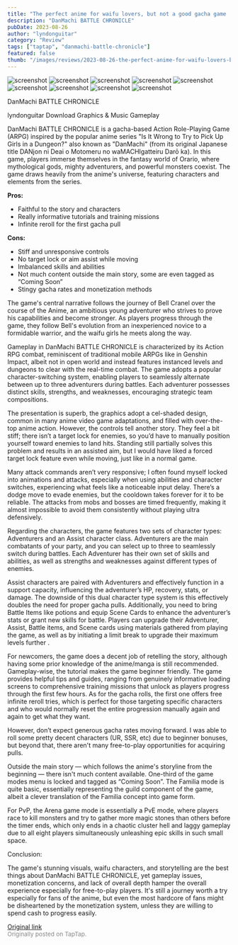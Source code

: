 ```yaml
---
title: "The perfect anime for waifu lovers, but not a good gacha game | Review - DanMachi BATTLE CHRONICLE"
description: "DanMachi BATTLE CHRONICLE"
pubDate: 2023-08-26
author: "lyndonguitar"
category: "Review"
tags: ["taptap", "danmachi-battle-chronicle"]
featured: false
thumb: "/images/reviews/2023-08-26-the-perfect-anime-for-waifu-lovers-but-not-a-good-gacha-game--review---danmachi-battle-ch-0.avif"
---
```


<div class="gallery">
  <img src="/images/reviews/2023-08-26-the-perfect-anime-for-waifu-lovers-but-not-a-good-gacha-game--review---danmachi-battle-ch-0.avif" alt="screenshot" />
  <img src="/images/reviews/2023-08-26-the-perfect-anime-for-waifu-lovers-but-not-a-good-gacha-game--review---danmachi-battle-ch-1.avif" alt="screenshot" />
  <img src="/images/reviews/2023-08-26-the-perfect-anime-for-waifu-lovers-but-not-a-good-gacha-game--review---danmachi-battle-ch-2.avif" alt="screenshot" />
  <img src="/images/reviews/2023-08-26-the-perfect-anime-for-waifu-lovers-but-not-a-good-gacha-game--review---danmachi-battle-ch-3.avif" alt="screenshot" />
  <img src="/images/reviews/2023-08-26-the-perfect-anime-for-waifu-lovers-but-not-a-good-gacha-game--review---danmachi-battle-ch-4.avif" alt="screenshot" />
  <img src="/images/reviews/2023-08-26-the-perfect-anime-for-waifu-lovers-but-not-a-good-gacha-game--review---danmachi-battle-ch-5.avif" alt="screenshot" />
  <img src="/images/reviews/2023-08-26-the-perfect-anime-for-waifu-lovers-but-not-a-good-gacha-game--review---danmachi-battle-ch-6.avif" alt="screenshot" />
  <img src="/images/reviews/2023-08-26-the-perfect-anime-for-waifu-lovers-but-not-a-good-gacha-game--review---danmachi-battle-ch-7.avif" alt="screenshot" />
  <img src="/images/reviews/2023-08-26-the-perfect-anime-for-waifu-lovers-but-not-a-good-gacha-game--review---danmachi-battle-ch-8.avif" alt="screenshot" />
</div>

DanMachi BATTLE CHRONICLE

lyndonguitar
Download
Graphics & Music
Gameplay

DanMachi BATTLE CHRONICLE is a gacha-based Action Role-Playing Game (ARPG) inspired by the popular anime series "Is It Wrong to Try to Pick Up Girls in a Dungeon?" also known as "DanMachi" (from its original Japanese title DANjon ni Deai o Motomeru no waMACHIgatteiru Darō ka). In this game, players immerse themselves in the fantasy world of Orario, where mythological gods, mighty adventurers, and powerful monsters coexist. The game draws heavily from the anime's universe, featuring characters and elements from the series.


**Pros:**
- Faithful to the story and characters
- Really informative tutorials and training missions
- Infinite reroll for the first gacha pull


**Cons:**
- Stiff and unresponsive controls
- No target lock or aim assist while moving
- Imbalanced skills and abilities
- Not much content outside the main story, some are even tagged as “Coming Soon”
- Stingy gacha rates and monetization methods


The game's central narrative follows the journey of Bell Cranel over the course of the Anime, an ambitious young adventurer who strives to prove his capabilities and become stronger. As players progress through the game, they follow Bell's evolution from an inexperienced novice to a formidable warrior, and the waifu girls he meets along the way.

Gameplay in DanMachi BATTLE CHRONICLE is characterized by its Action RPG combat, reminiscent of traditional mobile ARPGs like in Genshin Impact, albeit not in open world and instead features instanced levels and dungeons to clear with the real-time combat. The game adopts a popular character-switching system, enabling players to seamlessly alternate between up to three adventurers during battles. Each adventurer possesses distinct skills, strengths, and weaknesses, encouraging strategic team compositions.

The presentation is superb, the graphics adopt a cel-shaded design, common in many anime video game adaptations, and filled with over-the-top anime action. However, the controls tell another story. They feel a bit stiff; there isn’t a target lock for enemies, so you’d have to manually position yourself toward enemies to land hits. Standing still partially solves this problem and results in an assisted aim, but I would have liked a forced target lock feature even while moving, just like in a normal game.

Many attack commands aren’t very responsive; I often found myself locked into animations and attacks, especially when using abilities and character switches, experiencing what feels like a noticeable input delay. There’s a dodge move to evade enemies, but the cooldown takes forever for it to be reliable. The attacks from mobs and bosses are timed frequently, making it almost impossible to avoid them consistently without playing ultra defensively.

Regarding the characters, the game features two sets of character types: Adventurers and an Assist character class. Adventurers are the main combatants of your party, and you can select up to three to seamlessly switch during battles. Each Adventurer has their own set of skills and abilities, as well as strengths and weaknesses against different types of enemies.

Assist characters are paired with Adventurers and effectively function in a support capacity, influencing the adventurer’s HP, recovery, stats, or damage. The downside of this dual character type system is this effectively doubles the need for proper gacha pulls. Additionally, you need to bring Battle Items like potions and equip Scene Cards to enhance the adventurer’s stats or grant new skills for battle. Players can upgrade their Adventurer, Assist, Battle items, and Scene cards using materials gathered from playing the game, as well as by initiating a limit break to upgrade their maximum levels further .

For newcomers, the game does a decent job of retelling the story, although having some prior knowledge of the anime/manga is still recommended. Gameplay-wise, the tutorial makes the game beginner friendly. The game provides helpful tips and guides, ranging from genuinely informative loading screens to comprehensive training missions that unlock as players progress through the first few hours. As for the gacha rolls, the first one offers free infinite reroll tries, which is perfect for those targeting specific characters and who would normally reset the entire progression manually again and again to get what they want.

However, don’t expect generous gacha rates moving forward. I was able to roll some pretty decent characters (UR, SSR, etc) due to beginner bonuses, but beyond that, there aren't many free-to-play opportunities for acquiring pulls.

Outside the main story — which follows the anime's storyline from the beginning — there isn't much content available. One-third of the game modes menu is locked and tagged as “Coming Soon”. The Familia mode is quite basic, essentially representing the guild component of the game, albeit a clever translation of the Familia concept into game form.

For PvP, the Arena game mode is essentially a PvE mode, where players race to kill monsters and try to gather more magic stones than others before the timer ends, which only ends in a chaotic cluster hell and laggy gameplay due to all eight players simultaneously unleashing epic skills in such small space.

Conclusion:

The game's stunning visuals, waifu characters, and storytelling are the best things about DanMachi BATTLE CHRONICLE, yet gameplay issues, monetization concerns, and lack of overall depth hamper the overall experience especially for free-to-play players. It's still a journey worth a try especially for fans of the anime, but even the most hardcore of fans might be disheartened by the monetization system, unless they are willing to spend cash to progress easily.

[Original link](https://www.taptap.io/post/6197508)<br><span style="font-size: 0.95em; color: #888;">Originally posted on TapTap.</span>
